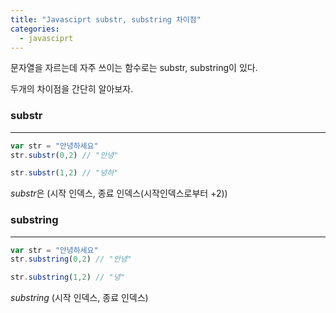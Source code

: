 ```yaml
---
title: "Javasciprt substr, substring 차이점"
categories: 
  - javasciprt
---
```


문자열을 자르는데 자주 쓰이는 함수로는 substr, substring이 있다.

두개의 차이점을 간단히 알아보자.

### substr
---
```javascript
var str = "안녕하세요"
str.substr(0,2) // "안녕"

str.substr(1,2) // "녕하"
```
*substr*은 (시작 인덱스, 종료 인덱스(시작인덱스로부터 +2))

### substring
---
```javascript
var str = "안녕하세요"
str.substring(0,2) // "안녕"

str.substring(1,2) // "녕"
```
*substring* (시작 인덱스, 종료 인덱스)
